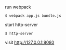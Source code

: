 run webpack
````
$ webpack app.js bundle.js

````

start http-server
````
$ http-server
````

visit http://127.0.0.1:8080
